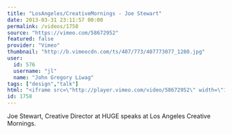 ```yaml
---
title: "LosAngeles/CreativeMornings - Joe Stewart"
date: 2013-03-31 23:11:57 00:00
permalink: /videos/1758
source: "https://vimeo.com/58672952"
featured: false
provider: "Vimeo"
thumbnail: "http://b.vimeocdn.com/ts/407/773/407773077_1280.jpg"
user:
  id: 576
  username: "jl"
  name: "John Gregory Liwag"
tags: ["design","talk"]
html: "<iframe src=\"http://player.vimeo.com/video/58672952\" width=\"1280\" height=\"720\" frameborder=\"0\" webkitAllowFullScreen mozallowfullscreen allowFullScreen></iframe>"
id: 1758
---
```


Joe Stewart, Creative Director at HUGE speaks at Los Angeles Creative Mornings.